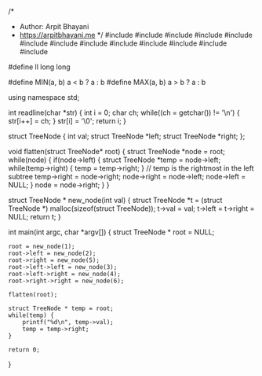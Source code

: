 /*
 *  Author: Arpit Bhayani
 *  https://arpitbhayani.me
 */
#include <cmath>
#include <cstdio>
#include <cstdlib>
#include <climits>
#include <deque>
#include <iostream>
#include <list>
#include <limits>
#include <map>
#include <queue>
#include <set>
#include <stack>
#include <vector>

#define ll long long

#define MIN(a, b) a < b ? a : b
#define MAX(a, b) a > b ? a : b

using namespace std;

int readline(char *str) {
    int i = 0;
    char ch;
    while((ch = getchar()) != '\n') {
        str[i++] = ch;
    }
    str[i] = '\0';
    return i;
}

struct TreeNode {
    int val;
    struct TreeNode *left;
    struct TreeNode *right;
};

void flatten(struct TreeNode* root) {
    struct TreeNode *node = root;
    while(node) {
        if(node->left) {
            struct TreeNode *temp = node->left;
            while(temp->right) {
                temp = temp->right;
            }
            // temp is the rightmost in the left subtree
            temp->right = node->right;
            node->right = node->left;
            node->left = NULL;
        }
        node = node->right;
    }
}

struct TreeNode * new_node(int val) {
    struct TreeNode *t = (struct TreeNode *) malloc(sizeof(struct TreeNode));
    t->val = val;
    t->left = t->right = NULL;
    return t;
}

int main(int argc, char *argv[]) {
    struct TreeNode * root = NULL;

    root = new_node(1);
    root->left = new_node(2);
    root->right = new_node(5);
    root->left->left = new_node(3);
    root->left->right = new_node(4);
    root->right->right = new_node(6);

    flatten(root);

    struct TreeNode * temp = root;
    while(temp) {
        printf("%d\n", temp->val);
        temp = temp->right;
    }

    return 0;
}
